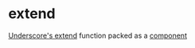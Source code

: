 
# extend

  [Underscore's extend](http://underscorejs.org/#extend) function packed as a [component](https://github.com/component/component)


